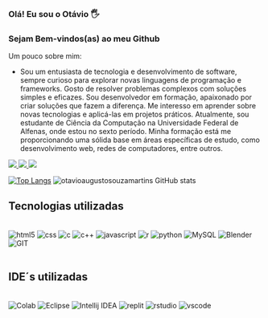 ### Olá! Eu sou o Otávio 🖐
### Sejam Bem-vindos(as) ao meu Github

Um pouco sobre mim:

 - Sou um entusiasta de tecnologia e desenvolvimento de software, sempre curioso para explorar novas linguagens de programação e frameworks. Gosto de resolver problemas complexos com soluções simples e eficazes. Sou desenvolvedor em formação, apaixonado por criar soluções que fazem a diferença. Me interesso em aprender sobre novas tecnologias e aplicá-las em projetos práticos. Atualmente, sou estudante de Ciência da Computação na Universidade Federal de Alfenas, onde estou no sexto período. Minha formação está me proporcionando uma sólida base em áreas específicas de estudo, como desenvolvimento web, redes de computadores, entre outros.


<div>
  <a href="mailto:otaviomartins2002@gmail.com">
    <img src="https://img.shields.io/badge/Gmail-D14836?style=for-the-badge&logo=gmail&logoColor=white"/>
  </a>
  <a href="https://www.linkedin.com/in/otavioaugustomartins/">
   <img src="https://img.shields.io/badge/LinkedIn-0077B5?style=for-the-badge&logo=linkedin&logoColor=white"/>
  </a>
  <a href="https://www.instagram.com/otaviosouzamartins/">
   <img src="https://img.shields.io/badge/Instagram-E4405F?style=for-the-badge&logo=instagram&logoColor=white"/>
  </a>
</div>


[![Top Langs](https://github-readme-stats.vercel.app/api/top-langs/?username=otavioaugustosouzamartins&layout=pie&hide=html)](https://github.com/otvioaugustosouzamartins/github-readme-stats)
![otavioaugustosouzamartins GitHub stats](https://github-readme-stats.vercel.app/api?username=otavioaugustosouzamartins&show_icons=true&theme=radical)


## Tecnologias utilizadas
<div style="display: inline_block"><br/>
  <img align="center" alt="html5" src="https://img.shields.io/badge/HTML5-E34F26?style=for-the-badge&logo=html5&logoColor=white" />
  <img align="center" alt="css" src="https://img.shields.io/badge/CSS-239120?&style=for-the-badge&logo=css3&logoColor=white" />
  <img align="center" alt="c" src="https://img.shields.io/badge/C-00599C?style=for-the-badge&logo=c&logoColor=white" />
  <img align="center" alt="c++" src="https://img.shields.io/badge/C%2B%2B-00599C?style=for-the-badge&logo=c%2B%2B&logoColor=white" />
   <img align="center" alt="javascript" src="https://img.shields.io/badge/JavaScript-F7DF1E?style=for-the-badge&logo=javascript&logoColor=black" />
   <img align="center" alt="r" src="https://img.shields.io/badge/R-276DC3?style=for-the-badge&logo=r&logoColor=white" />
   <img align="center" alt="python" src="https://img.shields.io/badge/Python-3776AB?style=for-the-badge&logo=python&logoColor=white" />
   <img align="center" alt="MySQL" src="https://img.shields.io/badge/MySQL-00000F?style=for-the-badge&logo=mysql&logoColor=white" />
   <img align="center" alt="Blender" src="https://img.shields.io/badge/blender-%23F5792A.svg?style=for-the-badge&logo=blender&logoColor=white" />
   <img align="center" alt="GIT" src="https://img.shields.io/badge/GIT-E44C30?style=for-the-badge&logo=git&logoColor=white" />
</div><br/>

## IDE´s utilizadas

<div style="display: inline_block"><br/>
   <img align="center" alt="Colab" src="https://img.shields.io/badge/Colab-F9AB00?style=for-the-badge&logo=googlecolab&color=525252" />
    <img align="center" alt="Eclipse" src="https://img.shields.io/badge/Eclipse-2C2255?style=for-the-badge&logo=eclipse&logoColor=white" />
    <img align="center" alt="Intellij IDEA" src="https://img.shields.io/badge/IntelliJ_IDEA-000000.svg?style=for-the-badge&logo=intellij-idea&logoColor=white" />
    <img align="center" alt="replit" src="https://img.shields.io/badge/replit-667881?style=for-the-badge&logo=replit&logoColor=white" />
    <img align="center" alt="rstudio" src="https://img.shields.io/badge/RStudio-75AADB?style=for-the-badge&logo=RStudio&logoColor=white" />
      <img align="center" alt="vscode" src="https://img.shields.io/badge/Visual_Studio_Code-0078D4?style=for-the-badge&logo=visual%20studio%20code&logoColor=white" />
</div>


